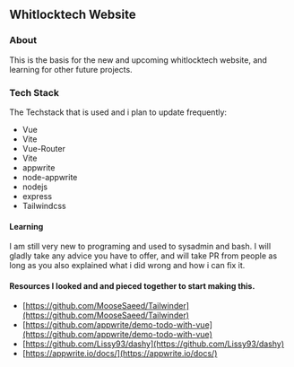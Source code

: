 ## **Whitlocktech Website**

### **About**

This is the basis for the new and upcoming whitlocktech website, and learning for other future projects.

### **Tech Stack**

The Techstack that is used and i plan to update frequently:

*   Vue
*   Vite
*   Vue-Router
*   Vite
*   appwrite
*   node-appwrite
*   nodejs
*   express
*   Tailwindcss

#### **Learning**

I am still very new to programing and used to sysadmin and bash. I will gladly take any advice you have to offer, and will take PR from people as long as you also explained what i did wrong and how i can fix it.

#### Resources I looked and and pieced together to start making this.

*   [https://github.com/MooseSaeed/Tailwinder](https://github.com/MooseSaeed/Tailwinder)
*   [https://github.com/appwrite/demo-todo-with-vue](https://github.com/appwrite/demo-todo-with-vue)
*   [https://github.com/Lissy93/dashy](https://github.com/Lissy93/dashy)
*   [https://appwrite.io/docs/](https://appwrite.io/docs/)